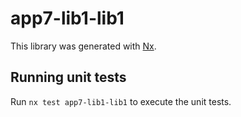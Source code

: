 # app7-lib1-lib1

This library was generated with [Nx](https://nx.dev).

## Running unit tests

Run `nx test app7-lib1-lib1` to execute the unit tests.
